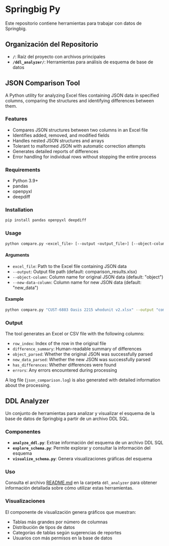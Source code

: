 # Springbig Py

Este repositorio contiene herramientas para trabajar con datos de Springbig.

## Organización del Repositorio

- **`/`**: Raíz del proyecto con archivos principales
- **`/ddl_analyzer/`**: Herramientas para análisis de esquema de base de datos

## JSON Comparison Tool

A Python utility for analyzing Excel files containing JSON data in specified columns, comparing the structures and identifying differences between them.

### Features

- Compares JSON structures between two columns in an Excel file
- Identifies added, removed, and modified fields
- Handles nested JSON structures and arrays
- Tolerant to malformed JSON with automatic correction attempts
- Generates detailed reports of differences
- Error handling for individual rows without stopping the entire process

### Requirements

- Python 3.9+
- pandas
- openpyxl
- deepdiff

### Installation

```bash
pip install pandas openpyxl deepdiff
```

### Usage

```bash
python compare.py <excel_file> [--output <output_file>] [--object-column <column_name>] [--new-data-column <column_name>]
```

#### Arguments

- `excel_file`: Path to the Excel file containing JSON data
- `--output`: Output file path (default: comparison_results.xlsx)
- `--object-column`: Column name for original JSON data (default: "object")
- `--new-data-column`: Column name for new JSON data (default: "new_data")

#### Example

```bash
python compare.py "CUST-6883 Oasis 2215 whodunit v2.xlsx" --output "comparison_results.xlsx"
```

### Output

The tool generates an Excel or CSV file with the following columns:

- `row_index`: Index of the row in the original file
- `difference_summary`: Human-readable summary of differences
- `object_parsed`: Whether the original JSON was successfully parsed
- `new_data_parsed`: Whether the new JSON was successfully parsed
- `has_differences`: Whether differences were found
- `errors`: Any errors encountered during processing

A log file (`json_comparison.log`) is also generated with detailed information about the processing.

## DDL Analyzer

Un conjunto de herramientas para analizar y visualizar el esquema de la base de datos de Springbig a partir de un archivo DDL SQL.

### Componentes

- **`analyze_ddl.py`**: Extrae información del esquema de un archivo DDL SQL
- **`explore_schema.py`**: Permite explorar y consultar la información del esquema
- **`visualize_schema.py`**: Genera visualizaciones gráficas del esquema

### Uso

Consulta el archivo [README.md](ddl_analyzer/README.md) en la carpeta `ddl_analyzer` para obtener información detallada sobre cómo utilizar estas herramientas.

### Visualizaciones

El componente de visualización genera gráficos que muestran:
- Tablas más grandes por número de columnas
- Distribución de tipos de datos
- Categorías de tablas según sugerencias de reportes
- Usuarios con más permisos en la base de datos

